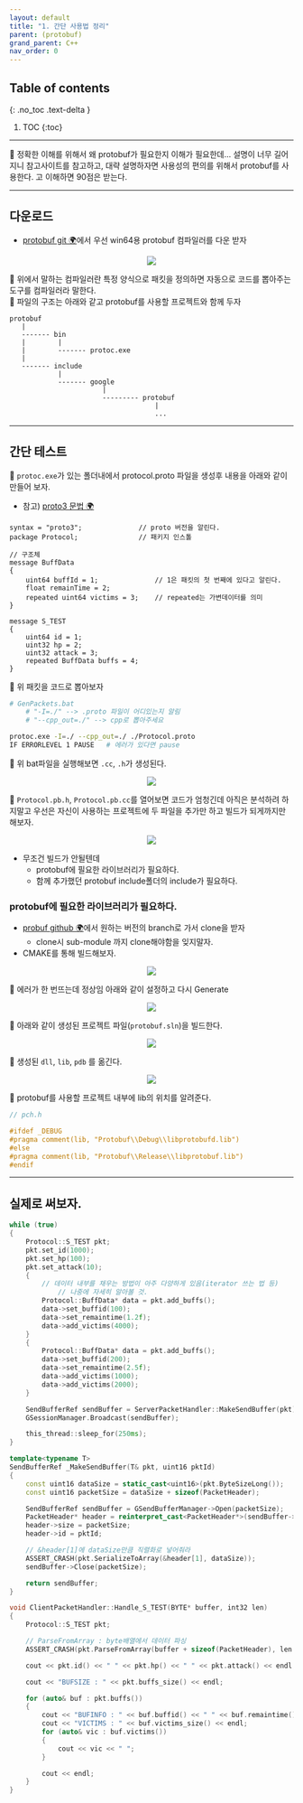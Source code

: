 ```yaml
---
layout: default
title: "1. 간단 사용법 정리"
parent: (protobuf)
grand_parent: C++
nav_order: 0
---
```


## Table of contents
{: .no_toc .text-delta }

1. TOC
{:toc}

---

🐶 정확한 이해를 위해서 왜 protobuf가 필요한지 이해가 필요한데... 설명이 너무 길어지니 참고사이트를 참고하고, 대략 설명하자면 사용성의 편의를 위해서 protobuf를 사용한다. 고 이해하면 90점은 받는다.

---

## 다운로드

* [protobuf git 🌍](https://github.com/protocolbuffers/protobuf/releases)에서 우선 win64용 protobuf 컴파일러를 다운 받자

<p align="center">
  <img src="https://taehyungs-programming-blog.github.io/blog/assets/images/cpp/protobuf/protobuf-1-1.png"/>
</p>

🐶 위에서 말하는 컴파일러란 특정 양식으로 패킷을 정의하면 자동으로 코드를 뽑아주는 도구를 컴파일러라 말한다.<br>
🐶 파일의 구조는 아래와 같고 protobuf를 사용할 프로젝트와 함께 두자

```
protobuf
   |
   ------- bin
   |        |
   |        ------- protoc.exe
   |
   ------- include
            |
            ------- google
                       |
                       --------- protobuf
                                    |
                                    ...
```

---

## 간단 테스트

🐶 `protoc.exe`가 있는 폴더내에서 protocol.proto 파일을 생성후 내용을 아래와 같이 만들어 보자.

* 참고) [proto3 문법 🌍](https://developers.google.com/protocol-buffers/docs/proto3)

```
syntax = "proto3";              // proto 버전을 알린다.
package Protocol;               // 패키지 인스톨

// 구조체
message BuffData
{
	uint64 buffId = 1;              // 1은 패킷의 첫 번째에 있다고 알린다.
	float remainTime = 2;
	repeated uint64 victims = 3;    // repeated는 가변데이터를 의미
}

message S_TEST
{
	uint64 id = 1;
	uint32 hp = 2;
	uint32 attack = 3;
	repeated BuffData buffs = 4;
}
```

🐶 위 패킷을 코드로 뽑아보자

```bash
# GenPackets.bat
    # "-I=./" --> .proto 파일이 어디있는지 알림
    # "--cpp_out=./" --> cpp로 뽑아주세요

protoc.exe -I=./ --cpp_out=./ ./Protocol.proto
IF ERRORLEVEL 1 PAUSE   # 에러가 있다면 pause
```

🐶 위 bat파일을 실행해보면 `.cc`, `.h`가 생성된다.

<p align="center">
  <img src="https://taehyungs-programming-blog.github.io/blog/assets/images/cpp/protobuf/protobuf-1-2.png"/>
</p>

🐶 `Protocol.pb.h`, `Protocol.pb.cc`를 열어보면 코드가 엄청긴데 아직은 분석하려 하지말고 우선은 자신이 사용하는 프로젝트에 두 파일을 추가만 하고 빌드가 되게까지만 해보자.

<p align="center">
  <img src="https://taehyungs-programming-blog.github.io/blog/assets/images/cpp/protobuf/protobuf-1-3.png"/>
</p>

* 무조건 빌드가 안될텐데 
    * protobuf에 필요한 라이브러리가 필요하다.
    * 함께 추가했던 protobuf include폴더의 include가 필요하다.

### protobuf에 필요한 라이브러리가 필요하다.

* [probuf github 🌍](https://github.com/protocolbuffers/protobuf)에서 원하는 버전의 branch로 가서 clone을 받자
    * clone시 sub-module 까지 clone해야함을 잊지말자.
* CMAKE를 통해 빌드해보자.

<p align="center">
  <img src="https://taehyungs-programming-blog.github.io/blog/assets/images/cpp/protobuf/protobuf-1-4.png"/>
</p>

🐶 에러가 한 번뜨는데 정상임 아래와 같이 설정하고 다시 Generate

<p align="center">
  <img src="https://taehyungs-programming-blog.github.io/blog/assets/images/cpp/protobuf/protobuf-1-5.png"/>
</p>

🐶 아래와 같이 생성된 프로젝트 파일(`protobuf.sln`)을 빌드한다.

<p align="center">
  <img src="https://taehyungs-programming-blog.github.io/blog/assets/images/cpp/protobuf/protobuf-1-6.png"/>
</p>

🐶 생성된 `dll`, `lib`, `pdb` 를 옮긴다.

<p align="center">
  <img src="https://taehyungs-programming-blog.github.io/blog/assets/images/cpp/protobuf/protobuf-1-7.png"/>
</p>

🐶 protobuf를 사용할 프로젝트 내부에 lib의 위치를 알려준다.

```cpp
// pch.h

#ifdef _DEBUG
#pragma comment(lib, "Protobuf\\Debug\\libprotobufd.lib")
#else
#pragma comment(lib, "Protobuf\\Release\\libprotobuf.lib")
#endif
```

---

## 실제로 써보자.

```cpp
while (true)
{
    Protocol::S_TEST pkt;
    pkt.set_id(1000);
    pkt.set_hp(100);
    pkt.set_attack(10);
    {
        // 데이터 내부를 채우는 방법이 아주 다양하게 있음(iterator 쓰는 법 등)
            // 나중에 자세히 알아볼 것.
        Protocol::BuffData* data = pkt.add_buffs();
        data->set_buffid(100);
        data->set_remaintime(1.2f);
        data->add_victims(4000);
    }
    {
        Protocol::BuffData* data = pkt.add_buffs();
        data->set_buffid(200);
        data->set_remaintime(2.5f);
        data->add_victims(1000);
        data->add_victims(2000);
    }

    SendBufferRef sendBuffer = ServerPacketHandler::MakeSendBuffer(pkt);
    GSessionManager.Broadcast(sendBuffer);

    this_thread::sleep_for(250ms);
}
```

```cpp
template<typename T>
SendBufferRef _MakeSendBuffer(T& pkt, uint16 pktId)
{
	const uint16 dataSize = static_cast<uint16>(pkt.ByteSizeLong());
	const uint16 packetSize = dataSize + sizeof(PacketHeader);

	SendBufferRef sendBuffer = GSendBufferManager->Open(packetSize);
	PacketHeader* header = reinterpret_cast<PacketHeader*>(sendBuffer->Buffer());
	header->size = packetSize;
	header->id = pktId;

    // &header[1]에 dataSize만큼 직렬화로 넣어줘라
	ASSERT_CRASH(pkt.SerializeToArray(&header[1], dataSize));
	sendBuffer->Close(packetSize);

	return sendBuffer;
}
```

```cpp
void ClientPacketHandler::Handle_S_TEST(BYTE* buffer, int32 len)
{
	Protocol::S_TEST pkt;

    // ParseFromArray : byte배열에서 데이터 파싱
	ASSERT_CRASH(pkt.ParseFromArray(buffer + sizeof(PacketHeader), len - sizeof(PacketHeader)));

	cout << pkt.id() << " " << pkt.hp() << " " << pkt.attack() << endl;

	cout << "BUFSIZE : " << pkt.buffs_size() << endl;

	for (auto& buf : pkt.buffs())
	{
		cout << "BUFINFO : " << buf.buffid() << " " << buf.remaintime() << endl;
		cout << "VICTIMS : " << buf.victims_size() << endl;
		for (auto& vic : buf.victims())
		{
			cout << vic << " ";
		}

		cout << endl;
	}
}
```